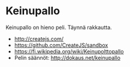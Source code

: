Keinupallo
==========

Keinupallo on hieno peli. Täynnä rakkautta.

* http://createjs.com/
* https://github.com/CreateJS/sandbox
* https://fi.wikipedia.org/wiki/Keinupolttopallo
* Pelin säännöt: http://dokaus.net/keinupallo
